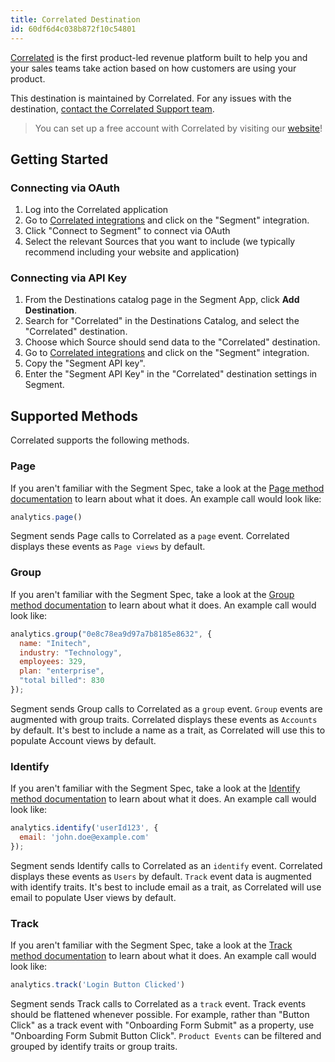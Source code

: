 ```yaml
---
title: Correlated Destination
id: 60df6d4c038b872f10c54801
---
```


[Correlated](https://www.getcorrelated.com/?utm_source=segmentio&utm_medium=docs&utm_campaign=partners) is the first product-led revenue platform built to help you and your sales teams take action based on how customers are using your product.

This destination is maintained by Correlated. For any issues with the destination, [contact the Correlated Support team](mailto:support@getcorrelated.com).

> You can set up a free account with Correlated by visiting our [website](https://www.getcorrelated.com/get-started)!

## Getting Started

### Connecting via OAuth
1. Log into the Correlated application 
2. Go to [Correlated integrations](https://app.getcorrelated.com/integrations) and click on the "Segment" integration.
3. Click "Connect to Segment" to connect via OAuth 
4. Select the relevant Sources that you want to include (we typically recommend including your website and application)

### Connecting via API Key
1. From the Destinations catalog page in the Segment App, click **Add Destination**.
2. Search for "Correlated" in the Destinations Catalog, and select the "Correlated" destination.
3. Choose which Source should send data to the "Correlated" destination.
4. Go to [Correlated integrations](https://app.getcorrelated.com/integrations) and click on the "Segment" integration.
5. Copy the "Segment API key".
6. Enter the "Segment API Key" in the "Correlated" destination settings in Segment.

## Supported Methods

Correlated supports the following methods. 

### Page

If you aren't familiar with the Segment Spec, take a look at the [Page method documentation](https://segment.com/docs/connections/spec/page/) to learn about what it does. An example call would look like:

```js
analytics.page()
```

Segment sends Page calls to Correlated as a `page` event. Correlated displays these events as `Page views` by default. 


### Group

If you aren't familiar with the Segment Spec, take a look at the [Group method documentation](https://segment.com/docs/connections/spec/group/) to learn about what it does. An example call would look like:
```js
analytics.group("0e8c78ea9d97a7b8185e8632", {
  name: "Initech",
  industry: "Technology",
  employees: 329,
  plan: "enterprise",
  "total billed": 830
});
```

Segment sends Group calls to Correlated as a `group` event. `Group` events are augmented with group traits. Correlated displays these events as `Accounts` by default. It's best to include a name as a trait, as Correlated will use this to populate Account views by default.

### Identify

If you aren't familiar with the Segment Spec, take a look at the [Identify method documentation](https://segment.com/docs/connections/spec/identify/) to learn about what it does. An example call would look like:

```js
analytics.identify('userId123', {
  email: 'john.doe@example.com'
});
```

Segment sends Identify calls to Correlated as an `identify` event. Correlated displays these events as `Users` by default. `Track` event data is augmented with identify traits. It's best to include email as a trait, as Correlated will use email to populate User views by default. 

### Track

If you aren't familiar with the Segment Spec, take a look at the [Track method documentation](https://segment.com/docs/connections/spec/track/) to learn about what it does. An example call would look like:

```js
analytics.track('Login Button Clicked')
```

Segment sends Track calls to Correlated as a `track` event. Track events should be flattened whenever possible. For example, rather than "Button Click" as a track event with "Onboarding Form Submit" as a property, use "Onboarding Form Submit Button Click". `Product Events` can be filtered and grouped by identify traits or group traits. 